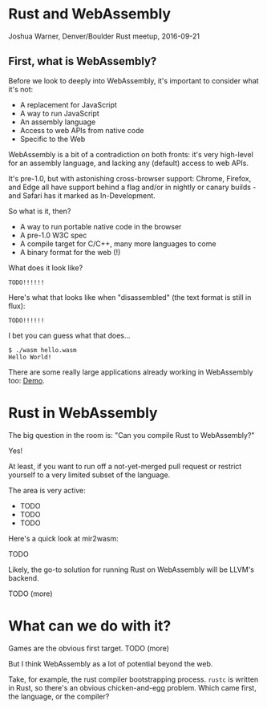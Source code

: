 # Rust and WebAssembly

Joshua Warner, Denver/Boulder Rust meetup, 2016-09-21

## First, what is WebAssembly?

Before we look to deeply into WebAssembly, it's important to consider what it's not:

* A replacement for JavaScript
* A way to run JavaScript
* An assembly language
* Access to web APIs from native code
* Specific to the Web

WebAssembly is a bit of a contradiction on both fronts: it's very high-level for an assembly language, and lacking any (default) access to web APIs.

It's pre-1.0, but with astonishing cross-browser support: Chrome, Firefox, and Edge all have support behind a flag and/or in nightly or canary builds - and Safari has it marked as In-Development.

So what is it, then?

* A way to run portable native code in the browser
* A pre-1.0 W3C spec
* A compile target for C/C++, many more languages to come
* A binary format for the web (!)

What does it look like?

```
TODO!!!!!!
```

Here's what that looks like when "disassembled" (the text format is still in flux):

```
TODO!!!!!!
```

I bet you can guess what that does...

```
$ ./wasm hello.wasm
Hello World!
```

There are some really large applications already working in WebAssembly too: [Demo](https://webassembly.github.io/demo/).

# Rust in WebAssembly

The big question in the room is: "Can you compile Rust to WebAssembly?"

Yes!

At least, if you want to run off a not-yet-merged pull request or restrict yourself to a very limited subset of the language.

The area is very active:
* TODO
* TODO
* TODO

Here's a quick look at mir2wasm:

TODO

Likely, the go-to solution for running Rust on WebAssembly will be LLVM's backend.

TODO (more)

# What can we do with it?

Games are the obvious first target. TODO (more)

But I think WebAssembly as a lot of potential beyond the web.

Take, for example, the rust compiler bootstrapping process.  `rustc` is written in Rust, so there's an obvious chicken-and-egg problem.  Which came first, the language, or the compiler?
